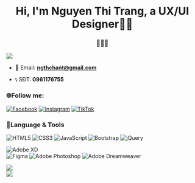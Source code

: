 <h1 align="center" dir="auto">Hi, I'm Nguyen Thi Trang, a UX/UI Designer🦄🍑</h1>
<h3 align="center" dir="auto">🌸🌸🌸</h3>

[![](https://visitcount.itsvg.in/api?id=punpundepgaivl&icon=0&color=0)](https://visitcount.itsvg.in)

<ul dir="auto">

<li>
<p dir="auto">📧 Email: <strong><a href="mailto:ngthchant@gmail.com">ngthchant@gmail.com</a></strong></p>
</li>
  <li>
<p dir="auto">📞 SĐT: <strong> 0961176755 </strong></p>
</li>

</ul>

### 🌐Follow me: 
[![Facebook](https://img.shields.io/badge/Facebook-%231877F2.svg?logo=Facebook&logoColor=white)](https://facebook.com/https://www.facebook.com/punpunxdnhmt) [
![Instagram](https://img.shields.io/badge/Instagram-%23E4405F.svg?logo=Instagram&logoColor=white)](https://instagram.com/https://www.instagram.com/Pun_xgnhmt/) [
![TikTok](https://img.shields.io/badge/TikTok-%23000000.svg?logo=TikTok&logoColor=white)](https://tiktok.com/@https://www.tiktok.com/@pun_xgnhmt) 


### 🌈Language & Tools
![HTML5](https://img.shields.io/badge/html5-%23E34F26.svg?style=plastic&logo=html5&logoColor=white) 
![CSS3](https://img.shields.io/badge/css3-%231572B6.svg?style=plastic&logo=css3&logoColor=white) 
![JavaScript](https://img.shields.io/badge/javascript-%23323330.svg?style=plastic&logo=javascript&logoColor=%23F7DF1E)
![Bootstrap](https://img.shields.io/badge/bootstrap-%23563D7C.svg?style=plastic&logo=bootstrap&logoColor=white) 
![jQuery](https://img.shields.io/badge/jquery-%230769AD.svg?style=plastic&logo=jquery&logoColor=white) 


![Adobe XD](https://img.shields.io/badge/Adobe%20XD-470137?style=plastic&logo=Adobe%20XD&logoColor=#FF61F6) 	
![Figma](https://img.shields.io/badge/figma-%23F24E1E.svg?style=plastic&logo=figma&logoColor=white) 
![Adobe Photoshop](https://img.shields.io/badge/adobephotoshop-%2331A8FF.svg?style=plastic&logo=adobephotoshop&logoColor=white)
![Adobe Dreamweaver](https://img.shields.io/badge/Adobe%20Dreamweaver-FF61F6.svg?style=plastic&logo=Adobe%20Dreamweaver&logoColor=white)


![](https://github-readme-stats.vercel.app/api/top-langs/?username=punpundepgaivl&theme=radical&hide_border=true&include_all_commits=false&count_private=false&layout=compact)<br/>
![](https://github-readme-streak-stats.herokuapp.com/?user=punpundepgaivl&theme=radical&hide_border=true)




